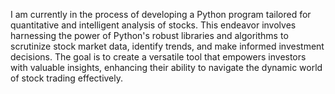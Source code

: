 I am currently in the process of developing a Python program tailored for quantitative and intelligent analysis of stocks. This endeavor involves harnessing the power of Python's robust libraries and algorithms to scrutinize stock market data, identify trends, and make informed investment decisions. The goal is to create a versatile tool that empowers investors with valuable insights, enhancing their ability to navigate the dynamic world of stock trading effectively.

